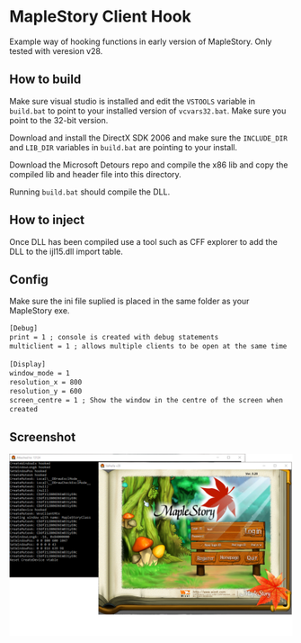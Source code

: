 # MapleStory Client Hook

Example way of hooking functions in early version of MapleStory. Only tested with veresion v28. 

## How to build

Make sure visual studio is installed and edit the `VSTOOLS` variable in `build.bat` to point to your installed version of `vcvars32.bat`. Make sure you point to the 32-bit version.

Download and install the DirectX SDK 2006 and make sure the `INCLUDE_DIR` and `LIB_DIR` variables in `build.bat` are pointing to your install.

Download the Microsoft Detours repo and compile the x86 lib and copy the compiled lib and header file into this directory.

Running `build.bat` should compile the DLL.

## How to inject

Once DLL has been compiled use a tool such as CFF explorer to add the DLL to the ijl15.dll import table.

## Config

Make sure the ini file suplied is placed in the same folder as your MapleStory exe.

```
[Debug]
print = 1 ; console is created with debug statements
multiclient = 1 ; allows multiple clients to be open at the same time

[Display]
window_mode = 1
resolution_x = 800
resolution_y = 600
screen_centre = 1 ; Show the window in the centre of the screen when created
```

## Screenshot

![screenshot](screenshot.png)